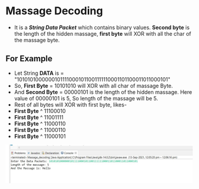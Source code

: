 # Massage Decoding
- It is a ***String Data Packet*** which contains binary values. **Second byte** is the length of the hidden massage, **first byte** will XOR with all the char of the massage byte.
## For Example 
- Let String **DATA** is = "10101010000001011110001011001111110001101100011011000101"
- So, **First Byte** = 10101010 will XOR with all char of massage Byte.
- And **Second Byte** = 00000101 is the length of the hidden massage. Here value of 00000101 is 5, So length of the massage will be 5.
-  Rest of all bytes will XOR with first byte, likes-
- **First Byte** ^ 11100010
- **First Byte** ^ 11001111 
- **First Byte** ^ 11000110
- **First Byte** ^ 11000110 
- **First Byte** ^ 11000101

<img src="https://github.com/santuroy7/Massage-Decoding/blob/main/ss1.jpg">
